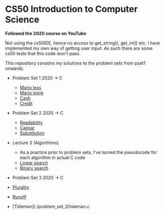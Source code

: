 # CS50 Introduction to Computer Science

**Followed the 2020 course on YouTube**

Not using the cs50IDE, hence no access to get_string(), get_int() etc. I have implemented my own way of getting user input. As such there are some cs50 tests that this code won't pass.

This repository conatins my solutions to the problem sets from pset1 onwards.

- Problem Set 1 2020 -> C
  - [Mario less](./problem_set_1/mario/mario_less.c)
  - [Mario more](./problem_set_1/mario/mario_more.c)
  - [Cash](./problem_set_1/cash/cash.c)
  - [Credit](./problem_set_1//credit/credit.c)
  
- Problem Set 2 2020 -> C
  - [Readability](./problem_set_2/readability.c)
  - [Caesar](./problem_set_2/caesar.c)
  - [Substitution](./problem_set_2/substitution.c)

- Lecture 3 (Algorthims)
  - As a practice prior to problem sets, I've turned the pseudocode for each algorithm in actual C code
  - [Linear search](./lecture_3_algorithms/linear_search.c)
  - [Binary search](./lecture_3_algorithms/binary_search.c)

- Problem Set 3 2020 -> C
 - [Plurality](./problem_set_3/plurality.c)
 - [Runoff](./problem_set_3/runoff.c)
 - [Tideman](./problem_set_3/tideman.c

